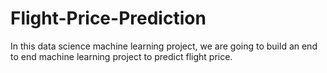 # Flight-Price-Prediction

In this data science machine learning project, we are going to build an end to end machine learning project to predict flight price.
